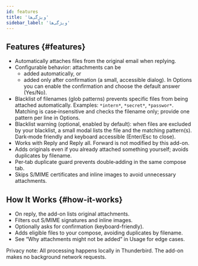 ```yaml
---
id: features
title: 'ویژگی‌ها'
sidebar_label: 'ویژگی‌ها'
---
```


## Features {#features}

- Automatically attaches files from the original email when replying.
- Configurable behavior: attachments can be
  - added automatically, or
  - added only after confirmation (a small, accessible dialog). In Options you
    can enable the confirmation and choose the default answer (Yes/No).
- Blacklist of filenames (glob patterns) prevents specific files from being
  attached automatically. Examples: `*intern*`, `*secret*`, `*passwor*`.
  Matching is case‑insensitive and checks the filename only; provide one pattern
  per line in Options.
- Blacklist warning (optional, enabled by default): when files are excluded by your
  blacklist, a small modal lists the file and the matching pattern(s). Dark‑mode
  friendly and keyboard accessible (Enter/Esc to close).
- Works with Reply and Reply all. Forward is not modified by this add-on.
- Adds originals even if you already attached something yourself; avoids duplicates by filename.
- Per‑tab duplicate guard prevents double‑adding in the same compose tab.
- Skips S/MIME certificates and inline images to avoid unnecessary attachments.

## How It Works {#how-it-works}

- On reply, the add-on lists original attachments.
- Filters out S/MIME signatures and inline images.
- Optionally asks for confirmation (keyboard-friendly).
- Adds eligible files to your compose, avoiding duplicates by filename.
- See “Why attachments might not be added” in Usage for edge cases.

Privacy note: All processing happens locally in Thunderbird. The add-on makes no background network requests.
